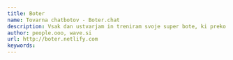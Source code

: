 ```yaml
---
title: Boter
name: Tovarna chatbotov - Boter.chat
description: Vsak dan ustvarjam in treniram svoje super bote, ki preko pogovornih aplikacij vzpostavljajo stik med uporabnikom in podjetji.
author: people.ooo, wave.si
url: http://boter.netlify.com
keywords: 
---
```

